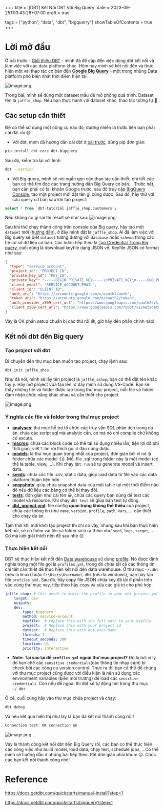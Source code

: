 +++
title = '[DBT] Kết Nối DBT Với Big Query'
date = 2023-09-25T03:43:26+07:00
draft = true

tags = ["python", "data", "dbt", "bigquerry"]
showTableOfContents = true
+++

# Lời mở đầu
Ở bài trước - [Giới thiệu DBT](https://viblo.asia/p/dbt-data-build-tool-la-gi-nhung-thu-co-ban-ve-dbt-oK9VyxbxLQR) - mình đã đề cập đến việc dùng dbt kết nối và làm việc với các data platform khác. Hôm nay mình sẽ kết nối đến và thực hiện một vài thao tác cơ bản đến [**Google Big Query**](https://console.cloud.google.com/bigquery) - một trong những Data platform phổ biến nhất thời điểm hiện tại.

![image.png](https://images.viblo.asia/38e57c2e-2ae4-4c34-b5db-b6289bc3e070.png)

Trong bài, mình sẽ dùng một dataset mẫu để mô phỏng quá trình. Dataset tên là `jaffle_shop`. Nếu bạn thực hành với dataset khác, thao tác tương tự 🥲.
## Các setup cần thiết
Để có thể sử dụng một công cụ nào đó, đương nhiên là trước tiên bạn phải cài đặt rồi 😄

- Với dbt, mình đã hướng dẫn cài dbt ở [bài trước](https://viblo.asia/p/dbt-data-build-tool-la-gi-nhung-thu-co-ban-ve-dbt-oK9VyxbxLQR#_i-dbt-la-gi-1), dùng pip đơn giản:
```bash
pip install dbt-core dbt-bigquery
```

Sau đó, kiểm tra lại với lệnh:
```bash
dbt --version
```

- Với Big query, mình sẽ nói ngắn gọn các thao tác cần thiết, chi tiết các bạn có thể tìm đọc các trang hướng dẫn Big Query cơ bản... Trước hết, bạn cần phải có tài khoản Google trước, sau đó truy cập [BigQuery Console](https://console.cloud.google.com/bigquery), tạo một project mới đặt tên gì cũng được. Sau đó, hãy thử với câu query cơ bản sau khi tạo project:

```sql
select * from `dbt-tutorial.jaffle_shop.customers`;
```

Nếu không có gì sai thì result sẽ như sau:
![image.png](https://images.viblo.asia/fdc23372-b6cd-49da-b384-45afcc47cef4.png)

Sau khi thử chạy thành công trên console của Big query, hãy tạo một `dataset` mới ([hướng dẫn](https://cloud.google.com/bigquery/docs/datasets#create-dataset)), ở đây mình đặt là `jaffle_shop`. Ai đã làm việc với Big query sẽ biết `dataset` tương đương với `database` hoặc `schema` trong các hệ cơ sở dữ liệu cơ bản. Các bước tiếp theo là [Tạo Credential Trong Big query](https://docs.getdbt.com/quickstarts/bigquery?step=4), cuối cùng là download keyfile dạng JSON về. Keyfile JSON có format như sau:

```json
{
  "type": "service_account",
  "project_id": "PROJECT_ID",
  "private_key_id": "KEY_ID",
  "private_key": "-----BEGIN PRIVATE KEY-----\nPRIVATE_KEY\n-----END PRIVATE KEY-----\n",
  "client_email": "SERVICE_ACCOUNT_EMAIL",
  "client_id": "CLIENT_ID",
  "auth_uri": "https://accounts.google.com/o/oauth2/auth",
  "token_uri": "https://accounts.google.com/o/oauth2/token",
  "auth_provider_x509_cert_url": "https://www.googleapis.com/oauth2/v1/certs",
  "client_x509_cert_url": "https://www.googleapis.com/robot/v1/metadata/x509/SERVICE_ACCOUNT_EMAIL"
}
```

Vậy là OK phần setup chuẩn bị các thứ rồi 😁, giờ hãy đến phần chính nào!

## Kết nối dbt đến Big query

### Tạo project với dbt

Di chuyển đến thư mục bạn muốn tạo project, chạy lệnh sau:
```bash
dbt init jaffle_shop
```
Như đã nói, mình sẽ lấy tên project là `jaffle_sshop`, bạn có thể đặt tên khác tùy ý. Hãy mở project vừa tạo lên, ở đây mình sử dụng VS-Code. Bạn sẽ thấy những file và folder được tạo trong thư mục project, mỗi file và folder đảm nhận chức năng khác nhau và cần thiết cho project.

![image.png](https://images.viblo.asia/b9db02be-e6e2-4f2e-9f3e-6fb433e6b4d8.png)

### Ý nghĩa các file và folder trong thư mục project
- **[analyses](https://docs.getdbt.com/docs/build/analyses)**: thư mục hỗ trợ tổ chức các truy vấn SQL phân tích trong dự án, chứa các script sql mà analytic cần, cơ mà nó chỉ compile chứ không có excute.
- **[macros](https://docs.getdbt.com/docs/build/jinja-macros)**: chứa các block code có thể tái sử dụng nhiều lần, tiện lợi đỡ phí thời gian, viết 1 lần rồi thích gọi ở đâu cũng được.
- **[models](https://docs.getdbt.com/docs/build/models)**: là thư mục quan trọng nhất của project, đơn giản bởi vì nó là folder chứa các model :))). Mỗi file .sql trong folder này là một model (có thể là table, view, ...).  Khi chạy `dbt run` sẽ tự generate model và insert data.
- **[seeds](https://docs.getdbt.com/docs/build/seeds)**: chứa các file .csv, static data, giúp load data từ file vào các data platform thuận tiện hơn.
- **[snapshots](https://docs.getdbt.com/docs/build/snapshots)**: giúp chứa snapshot data của một table tại một thời điểm nào đó nếu dữ liệu các bảng có thể bị thay đổi.
- **[tests](https://docs.getdbt.com/docs/build/tests)**: đơn giản như cái tên 😀, chứa các query bạn dùng để test các model và resource. Khi chạy `dbt test` sẽ giúp bạn test tự động.
- **[dbt_project.yml](https://docs.getdbt.com/docs/build/projects#project-configuration)**: file config **quan trọng không thể thiếu** của project, chứa các thông tin như `name`, `version`, `profile`, `path`, `vars`, ... cần thiết cho chạy dự án. 

Tạm thời khi mới khởi tạo project thì chỉ có vậy, nhưng sau khi bạn thực hiện kết nối, sẽ có thêm vài file và folder sinh ra thêm như `seed`,  `logs`, `target`, ... Cơ mà lười giải thích nên để sau nhé 😌

### Thực hiện kết nối
DBT sẽ thực hiện kết nối đến [Data warehouse](https://viblo.asia/p/data-warehouse-kien-thuc-tong-quan-ve-data-warehouse-kho-du-lieu-Rk74aoXvLeO) sử dụng [profile](https://docs.getdbt.com/docs/core/connect-data-platform/connection-profiles). Nó được định nghĩa trong một file gọi là `profiles.yml`, trong đó chứa tất cả các thông tin chi tiết cần thiết để thực hiện kết nối đến data warehouse. Ở thư mục `~/.dbt` (nếu là linux) hoặc `C:\Users\Username\.dbt` (nếu là windows), bạn hãy tạo file `profiles.yml`. Sau đó, hãy copy file JSON chứa key đã tải ở phần trên vào cùng thư mục này, tiếp theo hãy copy và sửa các giá trị cho phù hợp.

```yaml
jaffle_shop: # this needs to match the profile in your dbt_project.yml file
    target: dev
    outputs:
    dev:
        type: bigquery
        method: service-account
        keyfile:  # replace this with the full path to your keyfile
        project:  # Replace this with your project id
        dataset:  # Replace this with dbt_your_name
        threads: 1
        timeout_seconds: 300
        location: US
        priority: interactive
```

 - **Note: Tại sao lại để `profiles.yml` ngoài thư mục project?** Đó là bởi vì lý do hạn chế các `sensitive credentials`(các thông tin nhạy cảm) bị check bởi các công cụ version control. Thực ra thì bạn có thể để chung với thư mục project cũng được với điều kiện là nên sử dụng các environment variables (biến môi trường) để load các  `sensitive credentials`. Còn nếu để ngoài thì dbt sẽ tự động tìm trong thư mục `~/.dbt`.
 
 Ô cê, cuối cùng hãy vào thư mục chứa project và chạy:
 
 ```bash
 dbt debug
 ```
 
 Và nếu kết quả hiển thị như lày là bạn đã kết nối thành công rồi!!
 
 ```bash
 Connection test: OK connection ok
 ```
 
 ![image.png](https://images.viblo.asia/7a3a3832-36fc-4e82-bee8-afb4065f1f44.png)
 
 Vậy là thành công kết nối dbt đến Big Query rồi, các bạn có thể thực hiện các công việc như build model, load data, chạy test, schedule jobs, ...Có thể mình sẽ hướng dẫn ở những bài tiếp theo. Rất đơn giản phải khum 😉. Chúc các bạn kết nối thành công nhé!
 
 # Reference
 https://docs.getdbt.com/quickstarts/manual-install?step=1
 
 https://docs.getdbt.com/quickstarts/bigquery?step=1